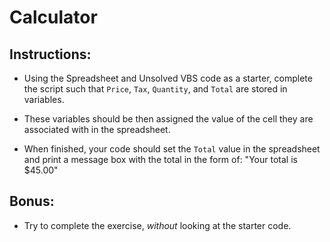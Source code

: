 # Calculator

## Instructions:

* Using the Spreadsheet and Unsolved VBS code as a starter, complete the script such that `Price`, `Tax`, `Quantity`, and `Total` are stored in variables.

* These variables should be then assigned the value of the cell they are associated with in the spreadsheet. 

* When finished, your code should set the `Total` value in the spreadsheet and print a message box with the total in the form of: "Your total is $45.00"

## Bonus:

* Try to complete the exercise, _without_ looking at the starter code.
